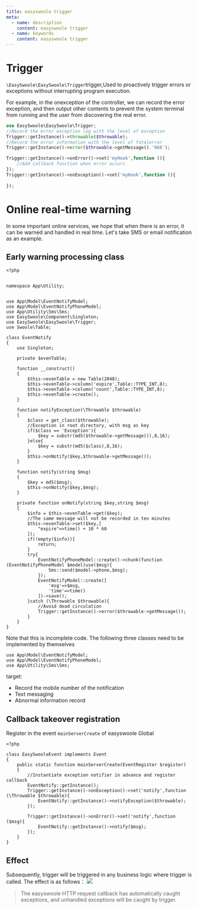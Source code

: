 ```yaml
---
title: easyswoole trigger
meta:
  - name: description
    content: easyswoole trigger
  - name: keywords
    content: easyswoole trigger
---
```

# Trigger

`\EasySwoole\EasySwoole\Trigger`trigger,Used to proactively trigger errors or exceptions without interrupting program execution. 

For example, in the onexception of the controller, we can record the error exception, and then output other contents to prevent the system terminal from running and the user from discovering the real error.
````php
use EasySwoole\EasySwoole\Trigger;
//Record the error exception log with the level of exception
Trigger::getInstance()->throwable($throwable);
//Record the error information with the level of fatalerror
Trigger::getInstance()->error($throwable->getMessage().'666');

Trigger::getInstance()->onError()->set('myHook',function (){
    //Add callback function when error occurs
});
Trigger::getInstance()->onException()->set('myHook',function (){
    
});
````

# Online real-time warning
In some important online services, we hope that when there is an error, it can be warned and handled in real time. Let's take SMS or email notification as an example.

## Early warning processing class
```
<?php


namespace App\Utility;


use App\Model\EventNotifyModel;
use App\Model\EventNotifyPhoneModel;
use App\Utility\Sms\Sms;
use EasySwoole\Component\Singleton;
use EasySwoole\EasySwoole\Trigger;
use Swoole\Table;

class EventNotify
{
    use Singleton;

    private $evenTable;

    function __construct()
    {
        $this->evenTable = new Table(2048);
        $this->evenTable->column('expire',Table::TYPE_INT,8);
        $this->evenTable->column('count',Table::TYPE_INT,8);
        $this->evenTable->create();
    }

    function notifyException(\Throwable $throwable)
    {
        $class = get_class($throwable);
        //Exception in root directory, with msg as key
        if($class == 'Exception'){
            $key = substr(md5($throwable->getMessage()),8,16);
        }else{
            $key = substr(md5($class),8,16);
        }
        $this->onNotify($key,$throwable->getMessage());
    }

    function notify(string $msg)
    {
        $key = md5($msg);
        $this->onNotify($key,$msg);
    }

    private function onNotify(string $key,string $msg)
    {
        $info = $this->evenTable->get($key);
        //The same message will not be recorded in ten minutes
        $this->evenTable->set($key,[
            "expire"=>time() + 10 * 60
        ]);
        if(!empty($info)){
            return;
        }
        try{
            EventNotifyPhoneModel::create()->chunk(function (EventNotifyPhoneModel $model)use($msg){
                Sms::send($model->phone,$msg);
            });
            EventNotifyModel::create([
                'msg'=>$msg,
                'time'=>time()
            ])->save();
        }catch (\Throwable $throwable){
            //Avoid dead circulation
            Trigger::getInstance()->error($throwable->getMessage());
        }
    }
}
```
Note that this is incomplete code. The following three classes need to be implemented by themselves
```
use App\Model\EventNotifyModel;
use App\Model\EventNotifyPhoneModel;
use App\Utility\Sms\Sms;
```
target:
- Record the mobile number of the notification
- Text messaging
- Abnormal information record


## Callback takeover registration

Register in the event `mainServerCreate` of easyswoole Global
```
<?php

class EasySwooleEvent implements Event
{
    public static function mainServerCreate(EventRegister $register)
    {
        //Instantiate exception notifier in advance and register callback
        EventNotify::getInstance();
        Trigger::getInstance()->onException()->set('notify',function (\Throwable $throwable){
            EventNotify::getInstance()->notifyException($throwable);
        });

        Trigger::getInstance()->onError()->set('notify',function ($msg){
            EventNotify::getInstance()->notify($msg);
        });
    }
}
```

## Effect
Subsequently, trigger will be triggered in any business logic where trigger is called. The effect is as follows：
![](/Images/trigger_sms.jpg)

> The easyswoole HTTP request callback has automatically caught exceptions, and unhandled exceptions will be caught by trigger.
